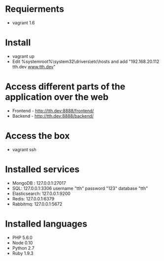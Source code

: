 # Requierments
* vagrant 1.6

# Install

* vagrant up
* Edit %systemroot%\system32\drivers\etc\hosts and add "192.168.20.112		tth.dev www.tth.dev"

# Access different parts of the application over the web
* Frontend - http://tth.dev:8888/frontend/
* Backend - http://tth.dev:8888/backend/

# Access the box
* vagrant ssh

# Installed services
* MongoDB : 127.0.0.1:27017
* SQL: 127.0.0.1:3306 username "tth" password "123" database "tth"
* Elasticsearch: 127.0.0.1:9200
* Redis: 127.0.0.1:6379
* Rabbitmq: 127.0.0.1:5672

# Installed languages
* PHP 5.6.0
* Node 0.10
* Python 2.7
* Ruby 1.9.3
